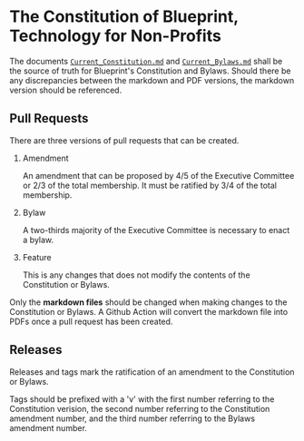 # The Constitution of Blueprint, Technology for Non-Profits

The documents [`Current_Constitution.md`](Current_Constitution.md) and [`Current_Bylaws.md`](Current_Bylaws.md) shall be the source of truth for Blueprint's Constitution and Bylaws. Should there be any discrepancies between the markdown and PDF versions, the markdown version should be referenced.

## Pull Requests

There are three versions of pull requests that can be created.

1. Amendment

    An amendment that can be proposed by 4/5 of the Executive Committee or 2/3 of the total membership. It must be ratified by 3/4 of the total membership.
    
2. Bylaw

    A two-thirds majority of the Executive Committee is necessary to enact a bylaw.

3. Feature

    This is any changes that does not modify the contents of the Constitution or Bylaws.

Only the **markdown files** should be changed when making changes to the Constitution or Bylaws. A Github Action will convert the markdown file into PDFs once a pull request has been created.

## Releases

Releases and tags mark the ratification of an amendment to the Constitution or Bylaws.

Tags should be prefixed with a 'v' with the first number referring to the Constitution verision, the second number referring to the Constitution amendment number, and the third number referring to the Bylaws amendment number.
